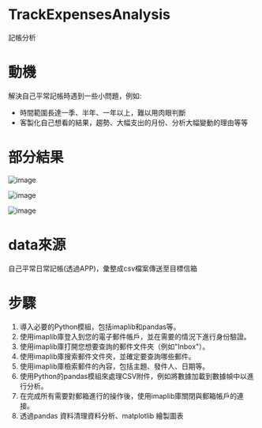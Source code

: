 # TrackExpensesAnalysis
記帳分析

# 動機
解決自己平常記帳時遇到一些小問題，例如:
  * 時間範圍長達一季、半年、一年以上，難以用肉眼判斷
  * 客製化自己想看的結果，趨勢、大幅支出的月份、分析大幅變動的理由等等

# 部分結果
![image](https://github.com/DrDAN6770/TrackExpensesAnalysis/assets/118630187/cc31e70d-aca5-48f3-bfc4-3e48bbf68f74)

![image](https://github.com/DrDAN6770/TrackExpensesAnalysis/assets/118630187/61730d81-199c-483d-a4b9-6fc98690eb10)

![image](https://github.com/DrDAN6770/TrackExpensesAnalysis/assets/118630187/4d2308a0-5b27-4d4b-9b5c-7c95a2cbbfbe)

# data來源
自己平常日常記帳(透過APP)，彙整成csv檔案傳送至目標信箱

# 步驟
1. 導入必要的Python模組，包括imaplib和pandas等。
2. 使用imaplib庫登入到您的電子郵件帳戶，並在需要的情況下進行身份驗證。
3. 使用imaplib庫打開您想要查詢的郵件文件夾（例如"Inbox"）。
4. 使用imaplib庫搜索郵件文件夾，並確定要查詢哪些郵件。
5. 使用imaplib庫檢索郵件的內容，包括主題、發件人、日期等。
6. 使用Python的pandas模組來處理CSV附件，例如將數據加載到數據幀中以進行分析。
7. 在完成所有需要對郵箱進行的操作後，使用imaplib庫關閉與郵箱帳戶的連接。
8. 透過pandas 資料清理資料分析、matplotlib 繪製圖表

